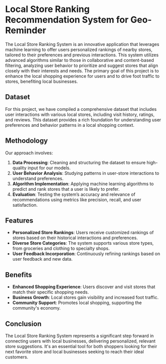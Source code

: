 # Local Store Ranking Recommendation System for Geo-Reminder

The Local Store Ranking System is an innovative application that leverages machine learning to offer users personalized rankings of nearby stores, tailored to their preferences and previous interactions. This system utilizes advanced algorithms similar to those in collaborative and content-based filtering, analyzing user behavior to prioritize and suggest stores that align closely with their interests and needs. The primary goal of this project is to enhance the local shopping experience for users and to drive foot traffic to stores, benefiting local businesses.

## Dataset

For this project, we have compiled a comprehensive dataset that includes user interactions with various local stores, including visit history, ratings, and reviews. This dataset provides a rich foundation for understanding user preferences and behavior patterns in a local shopping context.

## Methodology

Our approach involves:

1. **Data Processing**: Cleaning and structuring the dataset to ensure high-quality input for our models.
2. **User Behavior Analysis**: Studying patterns in user-store interactions to understand preferences.
3. **Algorithm Implementation**: Applying machine learning algorithms to predict and rank stores that a user is likely to prefer.
4. **Evaluation**: Testing the system’s accuracy and relevance of recommendations using metrics like precision, recall, and user satisfaction.

## Features

- **Personalized Store Rankings**: Users receive customized rankings of stores based on their historical interactions and preferences.
- **Diverse Store Categories**: The system supports various store types, from groceries and clothing to specialty shops.
- **User Feedback Incorporation**: Continuously refining rankings based on user feedback and new data.

## Benefits

- **Enhanced Shopping Experience**: Users discover and visit stores that match their specific shopping needs.
- **Business Growth**: Local stores gain visibility and increased foot traffic.
- **Community Support**: Promotes local shopping, supporting the community's economy.

## Conclusion

The Local Store Ranking System represents a significant step forward in connecting users with local businesses, delivering personalized, relevant store suggestions. It's an essential tool for both shoppers looking for their next favorite store and local businesses seeking to reach their ideal customers.
